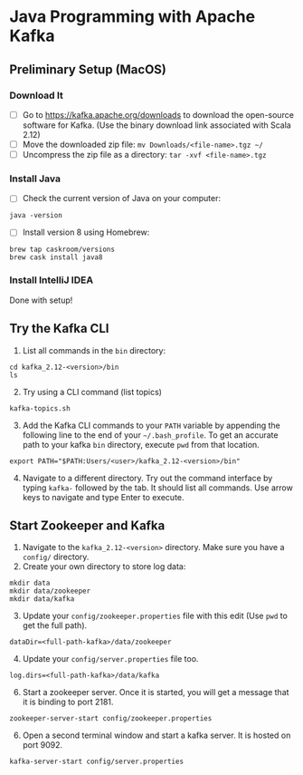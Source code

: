 # Java Programming with Apache Kafka

## Preliminary Setup (MacOS)

### Download It
- [ ] Go to https://kafka.apache.org/downloads to download the open-source software for Kafka. (Use the binary download link associated with Scala 2.12)
- [ ] Move the downloaded zip file: `mv Downloads/<file-name>.tgz ~/`
- [ ] Uncompress the zip file as a directory: `tar -xvf <file-name>.tgz`

### Install Java
- [ ] Check the current version of Java on your computer:
```
java -version 
```
- [ ] Install version 8 using Homebrew: 
```
brew tap caskroom/versions
brew cask install java8
```

### Install IntelliJ IDEA



Done with setup!

## Try the Kafka CLI
1. List all commands in the `bin` directory:
```
cd kafka_2.12-<version>/bin
ls 
```
2. Try using a CLI command (list topics)
```
kafka-topics.sh
```
3. Add the Kafka CLI commands to your `PATH` variable by appending the following line to the end of your `~/.bash_profile`. To get an accurate path to your kafka `bin` directory, execute `pwd` from that location.
```
export PATH="$PATH:Users/<user>/kafka_2.12-<version>/bin"
```
4. Navigate to a different directory. Try out the command interface by typing `kafka-` followed by the tab. It should list all commands. Use arrow keys to navigate and type Enter to execute. 

## Start Zookeeper and Kafka
1. Navigate to the `kafka_2.12-<version>` directory. Make sure you have a `config/` directory. 
2. Create your own directory to store log data:
```
mkdir data
mkdir data/zookeeper
mkdir data/kafka
```
3. Update your `config/zookeeper.properties` file with this edit (Use `pwd` to get the full path).
```
dataDir=<full-path-kafka>/data/zookeeper
```
4. Update your `config/server.properties` file too.
```
log.dirs=<full-path-kafka>/data/kafka
```
6. Start a zookeeper server. Once it is started, you will get a message that it is binding to port 2181.
```
zookeeper-server-start config/zookeeper.properties
```
6. Open a second terminal window and start a kafka server. It is hosted on port 9092.
```
kafka-server-start config/server.properties
```


